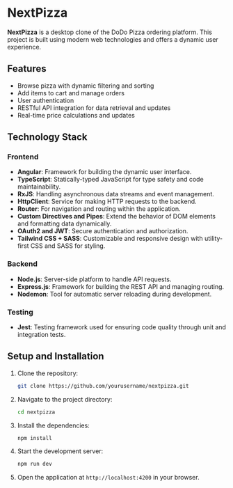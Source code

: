 # NextPizza

**NextPizza** is a desktop clone of the DoDo Pizza ordering platform. This project is built using modern web technologies and offers a dynamic user experience.

## Features

- Browse pizza with dynamic filtering and sorting
- Add items to cart and manage orders
- User authentication
- RESTful API integration for data retrieval and updates
- Real-time price calculations and updates

## Technology Stack

### Frontend

- **Angular**: Framework for building the dynamic user interface.
- **TypeScript**: Statically-typed JavaScript for type safety and code maintainability.
- **RxJS**: Handling asynchronous data streams and event management.
- **HttpClient**: Service for making HTTP requests to the backend.
- **Router**: For navigation and routing within the application.
- **Custom Directives and Pipes**: Extend the behavior of DOM elements and formatting data dynamically.
- **OAuth2 and JWT**: Secure authentication and authorization.
- **Tailwind CSS + SASS**: Customizable and responsive design with utility-first CSS and SASS for styling.

### Backend

- **Node.js**: Server-side platform to handle API requests.
- **Express.js**: Framework for building the REST API and managing routing.
- **Nodemon**: Tool for automatic server reloading during development.

### Testing

- **Jest**: Testing framework used for ensuring code quality through unit and integration tests.

## Setup and Installation

1. Clone the repository:

   ```bash
   git clone https://github.com/yourusername/nextpizza.git
   ```

2. Navigate to the project directory:

   ```bash
   cd nextpizza
   ```

3. Install the dependencies:

   ```bash
   npm install
   ```

4. Start the development server:

   ```bash
   npm run dev
   ```

5. Open the application at `http://localhost:4200` in your browser.
